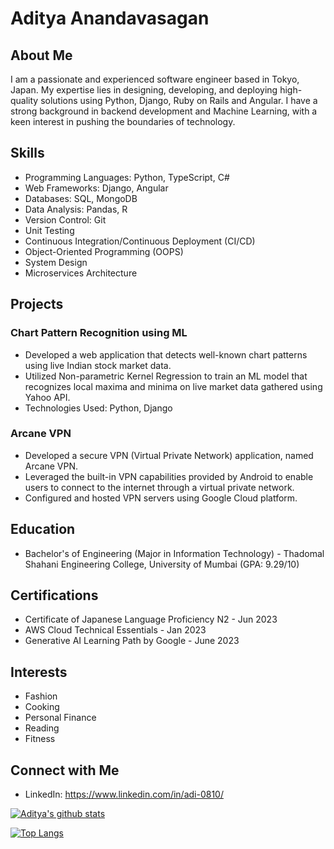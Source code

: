 
# Aditya Anandavasagan

## About Me
I am a passionate and experienced software engineer based in Tokyo, Japan. My expertise lies in designing, developing, and deploying high-quality solutions using Python, Django, Ruby on Rails and Angular. I have a strong background in backend development and Machine Learning, with a keen interest in pushing the boundaries of technology.

## Skills

- Programming Languages: Python, TypeScript, C#
- Web Frameworks: Django, Angular
- Databases: SQL, MongoDB
- Data Analysis: Pandas, R
- Version Control: Git
- Unit Testing
- Continuous Integration/Continuous Deployment (CI/CD)
- Object-Oriented Programming (OOPS)
- System Design
- Microservices Architecture

## Projects

### Chart Pattern Recognition using ML
- Developed a web application that detects well-known chart patterns using live Indian stock market data.
- Utilized Non-parametric Kernel Regression to train an ML model that recognizes local maxima and minima on live market data gathered using Yahoo API.
- Technologies Used: Python, Django

### Arcane VPN
- Developed a secure VPN (Virtual Private Network) application, named Arcane VPN.
- Leveraged the built-in VPN capabilities provided by Android to enable users to connect to the internet through a virtual private network.
- Configured and hosted VPN servers using Google Cloud platform.

## Education

- Bachelor's of Engineering (Major in Information Technology) - Thadomal Shahani Engineering College, University of Mumbai (GPA: 9.29/10)

## Certifications

- Certificate of Japanese Language Proficiency N2 - Jun 2023
- AWS Cloud Technical Essentials - Jan 2023
- Generative AI Learning Path by Google - June 2023

## Interests

- Fashion
- Cooking
- Personal Finance
- Reading
- Fitness

## Connect with Me

- LinkedIn: https://www.linkedin.com/in/adi-0810/
    
 
[![Aditya's github stats](https://github-readme-stats.vercel.app/api?username=momo-senpai&count_private=true&show_icons=true&theme=radical&hide_rank=false)](https://github.com/momo-senpai/github-readme-stats)

[![Top Langs](https://github-readme-stats.vercel.app/api/top-langs/?username=momo-senpai)](https://github.com/momo-senpai/github-readme-stats)
<!---
momo-senpai/momo-senpai is a ✨ special ✨ repository because its `README.md` (this file) appears on your GitHub profile.
You can click the Preview link to take a look at your changes.
--->
